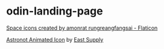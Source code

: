 # odin-landing-page

<a href="https://www.flaticon.com/free-icons/space" title="space icons">Space icons created by amonrat rungreangfangsai - Flaticon</a>

<a href="https://iconscout.com/lotties/astronot" target="_blank">Astronot Animated Icon</a> by <a href="https://iconscout.com/contributors/east-supply" target="_blank">East Supply</a>